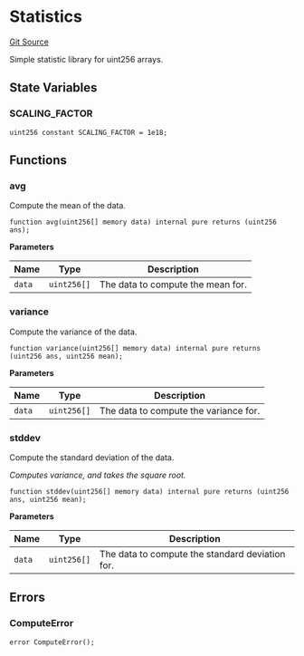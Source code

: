 # Statistics
[Git Source](https://github.com/firstbatchxyz/dria-oracle-contracts/blob/84413650904832c21815ffefb6eee8517ceb0ffc/src/Statistics.sol)

Simple statistic library for uint256 arrays.


## State Variables
### SCALING_FACTOR

```solidity
uint256 constant SCALING_FACTOR = 1e18;
```


## Functions
### avg

Compute the mean of the data.


```solidity
function avg(uint256[] memory data) internal pure returns (uint256 ans);
```
**Parameters**

|Name|Type|Description|
|----|----|-----------|
|`data`|`uint256[]`|The data to compute the mean for.|


### variance

Compute the variance of the data.


```solidity
function variance(uint256[] memory data) internal pure returns (uint256 ans, uint256 mean);
```
**Parameters**

|Name|Type|Description|
|----|----|-----------|
|`data`|`uint256[]`|The data to compute the variance for.|


### stddev

Compute the standard deviation of the data.

*Computes variance, and takes the square root.*


```solidity
function stddev(uint256[] memory data) internal pure returns (uint256 ans, uint256 mean);
```
**Parameters**

|Name|Type|Description|
|----|----|-----------|
|`data`|`uint256[]`|The data to compute the standard deviation for.|


## Errors
### ComputeError

```solidity
error ComputeError();
```


